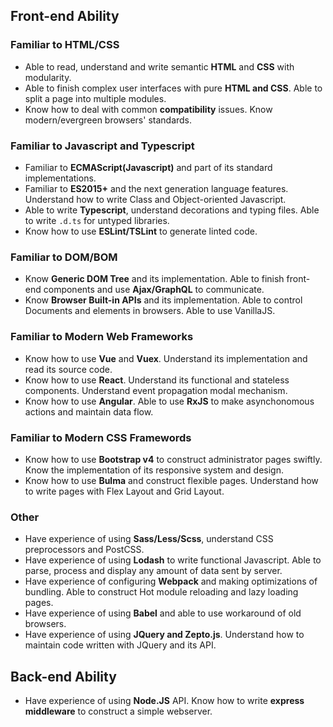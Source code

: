 ## Front-end Ability

### **Familiar to** HTML/CSS
- Able to read, understand and write semantic **HTML** and **CSS** with modularity.
- Able to finish complex user interfaces with pure **HTML and CSS**. Able to split a page into multiple modules.
- Know how to deal with common **compatibility** issues. Know modern/evergreen browsers' standards.

### **Familiar to** Javascript and Typescript
- Familiar to **ECMAScript(Javascript)** and part of its standard implementations.
- Familiar to **ES2015+** and the next generation language features. Understand how to write Class and Object-oriented Javascript.
- Able to write **Typescript**, understand decorations and typing files. Able to write ```.d.ts``` for untyped libraries.
- Know how to use **ESLint/TSLint** to generate linted code.

### **Familiar to** DOM/BOM
- Know **Generic DOM Tree** and its implementation. Able to finish front-end components and use **Ajax/GraphQL** to communicate.
- Know **Browser Built-in APIs** and its implementation. Able to control Documents and elements in browsers. Able to use VanillaJS.

### **Familiar to** Modern Web Frameworks
- Know how to use **Vue** and **Vuex**. Understand its implementation and read its source code. 
- Know how to use **React**. Understand its functional and stateless components. Understand event propagation modal mechanism.
- Know how to use **Angular**. Able to use **RxJS** to make asynchonomous actions and maintain data flow.

### **Familiar to** Modern CSS Framewords
- Know how to use **Bootstrap v4** to construct administrator pages swiftly. Know the implementation of its responsive system and design.
- Know how to use **Bulma** and construct flexible pages. Understand how to write pages with Flex Layout and Grid Layout.

### Other
- Have experience of using **Sass/Less/Scss**, understand CSS preprocessors and PostCSS. 
- Have experience of using **Lodash** to write functional Javascript. Able to parse, process and display any amount of data sent by server.
- Have experience of configuring **Webpack** and making optimizations of bundling. Able to construct Hot module reloading and lazy loading pages.
- Have experience of using **Babel** and able to use workaround of old browsers.
- Have experience of using **JQuery and Zepto.js**. Understand how to maintain code written with JQuery and its API.

## Back-end Ability

- Have experience of using **Node.JS** API. Know how to write **express middleware** to construct a simple webserver.